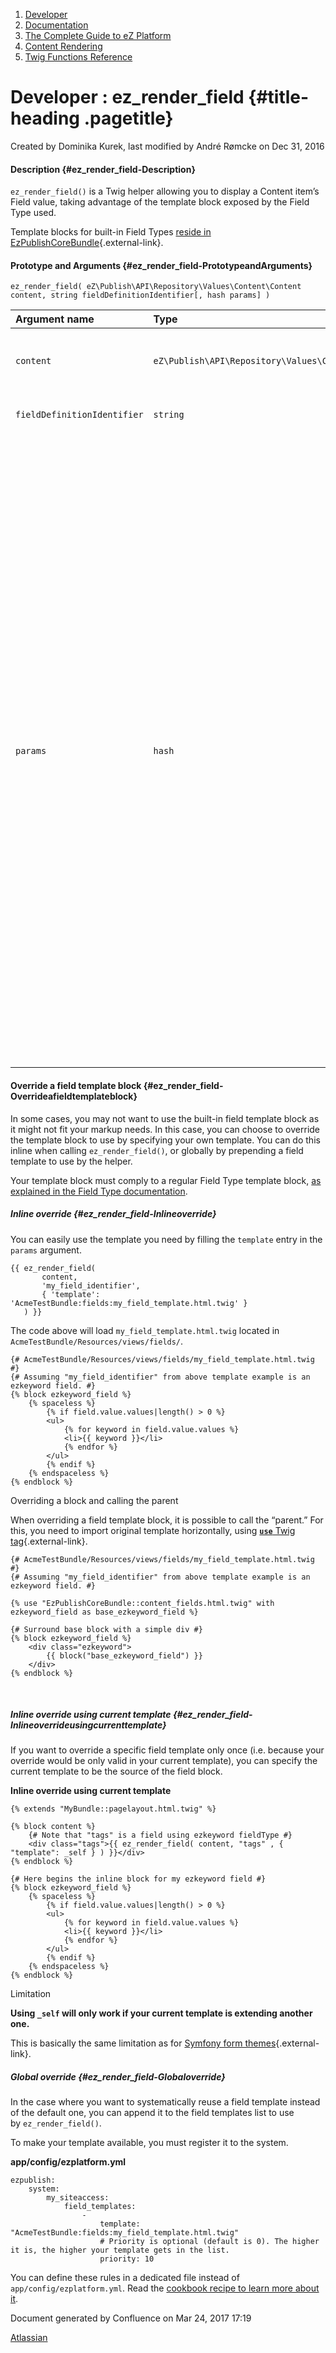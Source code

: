 1.  <span>[Developer](index.html)</span>
2.  <span>[Documentation](Documentation_31429504.html)</span>
3.  <span>[The Complete Guide to eZ
    Platform](The-Complete-Guide-to-eZ-Platform_31429526.html)</span>
4.  <span>[Content Rendering](Content-Rendering_31429679.html)</span>
5.  <span>[Twig Functions
    Reference](Twig-Functions-Reference_32114025.html)</span>

<span id="title-text"> Developer : ez\_render\_field </span> {#title-heading .pagetitle}
============================================================

Created by <span class="author"> Dominika Kurek</span>, last modified by
<span class="editor"> André Rømcke</span> on Dec 31, 2016

#### Description {#ez_render_field-Description}

`ez_render_field()` is a Twig helper allowing you to display a Content
item’s Field value, taking advantage of the template block exposed by
the Field Type used.

<span
class="aui-icon aui-icon-small aui-iconfont-info confluence-information-macro-icon"></span>
Template blocks for built-in Field Types [reside in
EzPublishCoreBundle](https://github.com/ezsystems/ezpublish-kernel/blob/master/eZ/Bundle/EzPublishCoreBundle/Resources/views/content_fields.html.twig){.external-link}.

#### Prototype and Arguments {#ez_render_field-PrototypeandArguments}

`ez_render_field( eZ\Publish\API\Repository\Values\Content\Content content, string fieldDefinitionIdentifier[, hash params] )`

<table>
<colgroup>
<col width="33%" />
<col width="33%" />
<col width="33%" />
</colgroup>
<thead>
<tr class="header">
<th align="left">Argument name</th>
<th align="left">Type</th>
<th align="left">Description</th>
</tr>
</thead>
<tbody>
<tr class="odd">
<td align="left"><code>content</code></td>
<td align="left"><code>eZ\Publish\API\Repository\Values\Content\Content</code></td>
<td align="left">Content object the displayable field belongs to.</td>
</tr>
<tr class="even">
<td align="left"><code>fieldDefinitionIdentifier</code></td>
<td align="left"><code>string</code></td>
<td align="left">The identifier the Field is referenced by.</td>
</tr>
<tr class="odd">
<td align="left"><code>params</code></td>
<td align="left"><code>hash</code></td>
<td align="left"><p>Hash of parameters that will be passed to the template block.</p>
<p>By default you can pass 2 entries:</p>
<ul>
<li><strong><code>lang</code></strong> (to override the current language, must be a valid locale with xxx-YY format)</li>
<li><strong><code>template</code></strong> (to override the template to use, see below)</li>
<li><code>attr</code> (hash of HTML attributes you want to add to the inner markup)</li>
<li><code>parameters</code> (arbitrary parameters to pass to the template block)</li>
</ul>
<div class="confluence-information-macro confluence-information-macro-information">
<span class="aui-icon aui-icon-small aui-iconfont-info confluence-information-macro-icon"></span>
<div class="confluence-information-macro-body">
Some Field Types might expect specific entries under the <code>parameters</code> key, like the <a href="MapLocation-Field-Type_31430523.html">MapLocation Field Type</a>.
</div>
</div></td>
</tr>
</tbody>
</table>

#### Override a field template block {#ez_render_field-Overrideafieldtemplateblock}

In some cases, you may not want to use the built-in field template block
as it might not fit your markup needs. In this case, you can choose to
override the template block to use by specifying your own template. You
can do this inline when calling `ez_render_field()`, or globally by
prepending a field template to use by the helper.

<span
class="aui-icon aui-icon-small aui-iconfont-info confluence-information-macro-icon"></span>
Your template block must comply to a regular Field Type template block,
[as explained in the Field Type
documentation](Field-Type-template_31430773.html).

##### Inline override {#ez_render_field-Inlineoverride}

You can easily use the template you need by filling the `template` entry
in the `params` argument.

~~~~ brush:
{{ ez_render_field( 
       content, 
       'my_field_identifier',
       { 'template': 'AcmeTestBundle:fields:my_field_template.html.twig' }
   ) }}
~~~~

The code above will load `my_field_template.html.twig` located in
`AcmeTestBundle/Resources/views/fields/`.

~~~~ brush:
{# AcmeTestBundle/Resources/views/fields/my_field_template.html.twig #}
{# Assuming "my_field_identifier" from above template example is an ezkeyword field. #}
{% block ezkeyword_field %}
    {% spaceless %}
        {% if field.value.values|length() > 0 %}
        <ul>
            {% for keyword in field.value.values %}
            <li>{{ keyword }}</li>
            {% endfor %}
        </ul>
        {% endif %}
    {% endspaceless %}
{% endblock %}
~~~~

Overriding a block and calling the parent

<span
class="aui-icon aui-icon-small aui-iconfont-approve confluence-information-macro-icon"></span>
When overriding a field template block, it is possible to call the
“parent.” For this, you need to import original template horizontally,
using [**`use`** Twig
tag](http://twig.sensiolabs.org/doc/tags/use.html){.external-link}.

~~~~ brush:
{# AcmeTestBundle/Resources/views/fields/my_field_template.html.twig #}
{# Assuming "my_field_identifier" from above template example is an ezkeyword field. #}
 
{% use "EzPublishCoreBundle::content_fields.html.twig" with ezkeyword_field as base_ezkeyword_field %}
 
{# Surround base block with a simple div #}
{% block ezkeyword_field %}
    <div class="ezkeyword">
        {{ block("base_ezkeyword_field") }}
    </div>
{% endblock %}
~~~~

 

##### Inline override using current template {#ez_render_field-Inlineoverrideusingcurrenttemplate}

If you want to override a specific field template only once (i.e.
because your override would be only valid in your current template), you
can specify the current template to be the source of the field block.

**Inline override using current template**

~~~~ brush:
{% extends "MyBundle::pagelayout.html.twig" %}

{% block content %}
    {# Note that "tags" is a field using ezkeyword fieldType #}
    <div class="tags">{{ ez_render_field( content, "tags" , { "template": _self } ) }}</div>
{% endblock %}

{# Here begins the inline block for my ezkeyword field #}
{% block ezkeyword_field %}
    {% spaceless %}
        {% if field.value.values|length() > 0 %}
        <ul>
            {% for keyword in field.value.values %}
            <li>{{ keyword }}</li>
            {% endfor %}
        </ul>
        {% endif %}
    {% endspaceless %}
{% endblock %}
~~~~

Limitation

<span
class="aui-icon aui-icon-small aui-iconfont-error confluence-information-macro-icon"></span>
**Using `_self` will only work if your current template is extending
another one.**

This is basically the same limitation as for [Symfony form
themes](http://symfony.com/doc/current/book/forms.html#global-form-theming){.external-link}.

##### Global override {#ez_render_field-Globaloverride}

In the case where you want to systematically reuse a field template
instead of the default one, you can append it to the field templates
list to use by `ez_render_field()`.

To make your template available, you must register it to the system.

**app/config/ezplatform.yml**

~~~~ brush:
ezpublish:
    system:
        my_siteaccess:
            field_templates:
                - 
                    template: "AcmeTestBundle:fields:my_field_template.html.twig"
                    # Priority is optional (default is 0). The higher it is, the higher your template gets in the list.
                    priority: 10
~~~~

<span
class="aui-icon aui-icon-small aui-iconfont-approve confluence-information-macro-icon"></span>
You can define these rules in a dedicated file instead of
`app/config/ezplatform.yml`.<span
style="color: rgb(51,51,51);"> </span>Read the [cookbook recipe to learn
more about
it](https://doc.ez.no/display/DEVELOPER/Importing+settings+from+a+bundle)<span
style="color: rgb(51,51,51);">.</span>

Document generated by Confluence on Mar 24, 2017 17:19

[Atlassian](http://www.atlassian.com/)


